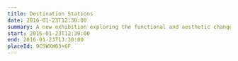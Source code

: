 ```yaml
---
title: Destination Stations
date: 2016-01-23T12:30:00
summary: A new exhibition exploring the functional and aesthetic changes in station architecture – from the construction of the first railway stations through to the present day and on into the future.
start: 2016-01-23T12:30:00
end: 2016-01-23T13:30:00
placeId: 9C5WXW63+6F
---
```

